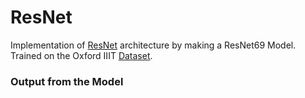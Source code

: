 # ResNet

Implementation of [ResNet](https://arxiv.org/abs/1512.03385) architecture by making a ResNet69 Model. Trained on the Oxford IIIT [Dataset](https://paperswithcode.com/dataset/oxford-iiit-pets).


### Output from the Model
